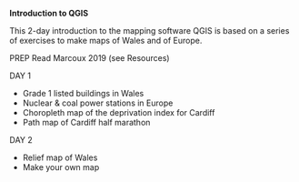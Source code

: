 **Introduction to QGIS**

This 2-day introduction to the mapping software QGIS is based on a series of exercises to make maps of Wales and of Europe.

PREP
Read Marcoux 2019 (see Resources)

DAY 1
- Grade 1 listed buildings in Wales
- Nuclear & coal power stations in Europe
- Choropleth map of the deprivation index for Cardiff
- Path map of Cardiff half marathon

DAY 2
- Relief map of Wales
- Make your own map
